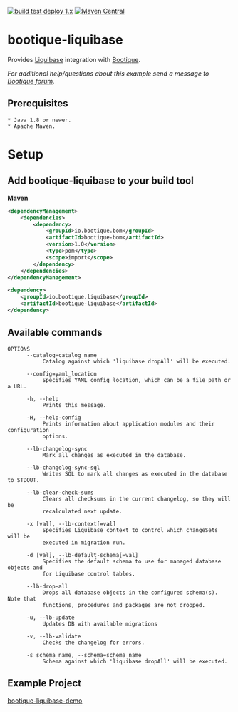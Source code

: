 <!--
  Licensed to ObjectStyle LLC under one
  or more contributor license agreements.  See the NOTICE file
  distributed with this work for additional information
  regarding copyright ownership.  The ObjectStyle LLC licenses
  this file to you under the Apache License, Version 2.0 (the
  "License"); you may not use this file except in compliance
  with the License.  You may obtain a copy of the License at

    http://www.apache.org/licenses/LICENSE-2.0

  Unless required by applicable law or agreed to in writing,
  software distributed under the License is distributed on an
  "AS IS" BASIS, WITHOUT WARRANTIES OR CONDITIONS OF ANY
  KIND, either express or implied.  See the License for the
  specific language governing permissions and limitations
  under the License.
  -->

[![build test deploy 1.x](https://github.com/bootique/bootique-liquibase/actions/workflows/maven-1x.yml/badge.svg)](https://github.com/bootique/bootique-liquibase/actions/workflows/maven-1x.yml)
[![Maven Central](https://img.shields.io/maven-central/v/io.bootique.liquibase/bootique-liquibase.svg?colorB=brightgreen)](https://search.maven.org/artifact/io.bootique.liquibase/bootique-liquibase/)

# bootique-liquibase

Provides [Liquibase](http://liquibase.org) integration with [Bootique](http://bootique.io).

*For additional help/questions about this example send a message to
[Bootique forum](https://groups.google.com/forum/#!forum/bootique-user).*
   
## Prerequisites
      
    * Java 1.8 or newer.
    * Apache Maven.
      
# Setup

## Add bootique-liquibase to your build tool
**Maven**
```xml
<dependencyManagement>
    <dependencies>
        <dependency>
            <groupId>io.bootique.bom</groupId>
            <artifactId>bootique-bom</artifactId>
            <version>1.0</version>
            <type>pom</type>
            <scope>import</scope>
        </dependency>
    </dependencies>
</dependencyManagement>

<dependency>
    <groupId>io.bootique.liquibase</groupId>
    <artifactId>bootique-liquibase</artifactId>
</dependency>
```
## Available commands

```
OPTIONS
      --catalog=catalog_name
           Catalog against which 'liquibase dropAll' will be executed.

      --config=yaml_location
           Specifies YAML config location, which can be a file path or a URL.

      -h, --help
           Prints this message.

      -H, --help-config
           Prints information about application modules and their configuration
           options.

      --lb-changelog-sync
           Mark all changes as executed in the database.

      --lb-changelog-sync-sql
           Writes SQL to mark all changes as executed in the database to STDOUT.

      --lb-clear-check-sums
           Clears all checksums in the current changelog, so they will be
           recalculated next update.

      -x [val], --lb-context[=val]
           Specifies Liquibase context to control which changeSets will be
           executed in migration run.

      -d [val], --lb-default-schema[=val]
           Specifies the default schema to use for managed database objects and
           for Liquibase control tables.

      --lb-drop-all
           Drops all database objects in the configured schema(s). Note that
           functions, procedures and packages are not dropped.

      -u, --lb-update
           Updates DB with available migrations

      -v, --lb-validate
           Checks the changelog for errors.

      -s schema_name, --schema=schema_name
           Schema against which 'liquibase dropAll' will be executed.
```

## Example Project

[bootique-liquibase-demo](https://github.com/bootique-examples/bootique-liquibase-demo)

